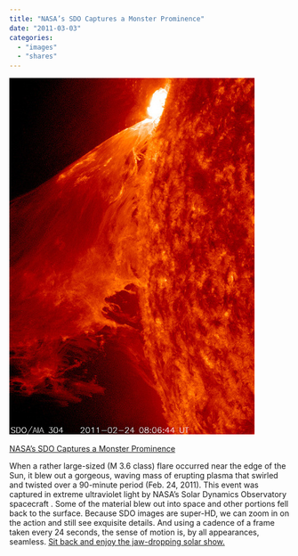 ```yaml
---
title: "NASA’s SDO Captures a Monster Prominence"
date: "2011-03-03"
categories: 
  - "images"
  - "shares"
---
```


![](images/tumblr_lhfp6vXHN41qz4vrlo1_500.jpg)

[NASA’s SDO Captures a Monster Prominence](http://www.flickr.com/photos/gsfc/5483196119/in/photostream/)

When a rather large-sized (M 3.6 class) flare occurred near the edge of the Sun, it blew out a gorgeous, waving mass of erupting plasma that swirled and twisted over a 90-minute period (Feb. 24, 2011). This event was captured in extreme ultraviolet light by NASA’s Solar Dynamics Observatory spacecraft . Some of the material blew out into space and other portions fell back to the surface. Because SDO images are super-HD, we can zoom in on the action and still see exquisite details. And using a cadence of a frame taken every 24 seconds, the sense of motion is, by all appearances, seamless. [Sit back and enjoy the jaw-dropping solar show.](http://www.flickr.com/photos/gsfc/5483193591/in/photostream "Video")
